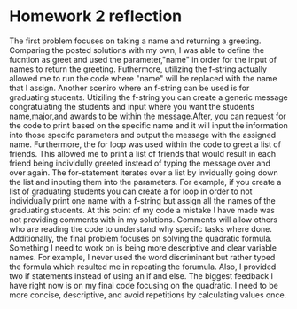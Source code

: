 # Homework 2 reflection 
The first problem focuses on taking a name and returning a greeting. Comparing the posted solutions with my own, I was able to define the fucntion as greet and used the parameter,"name" in order for the input of names to return the greeting. Futhermore, utilizing the f-string actually allowed me to run the code where "name" will be replaced with the name that I assign. Another sceniro where an f-string can be used is for graduating students. Utiziling the f-string you can create a generic message congratulating the students and input where you want the students name,major,and awards to be within the message.After, you can request for the code to print based on the specific name and it will input the information into those specifc parameters and output the message with the assigned name. 
Furthermore, the for loop was used within the code to greet a list of friends. This allowed me to print a list of friends that would result in each friend being individully greeted instead of typing the message over and over again. The for-statement iterates over a list by invidually going down the list and inputing them into the parameters. For example, if you create a list of graduating students you can create a for loop in order to not individually print one name with a f-string but assign all the names of the graduating students.
At this point of my code a mistake I have made was not providing comments with in my solutions. Comments will allow others who are reading the code to understand why specifc tasks where done. Additionally, the final problem focuses on solving the quadratic formula. Something I need to work on is being more descriptive and clear variable names. For example, I never used the word discriminant but rather typed the formula which resulted me in repeating the forumula. Also, I provided two if statements instead of using an if and else. The biggest feedback I have right now is on my final code focusing on the quadratic. I need to be more concise, descriptive, and avoid repetitions by calculating values once. 